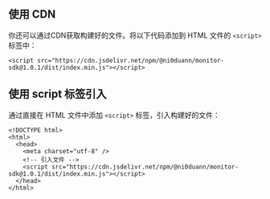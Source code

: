 ## 使用 CDN

你还可以通过CDN获取构建好的文件。将以下代码添加到 HTML 文件的 `<script>` 标签中：

```
<script src="https://cdn.jsdelivr.net/npm/@ni0duann/monitor-sdk@1.0.1/dist/index.min.js"></script>
```

## 使用 script 标签引入

通过直接在 HTML 文件中添加 `<script>` 标签，引入构建好的文件：

```
<!DOCTYPE html>
<html>
  <head>
    <meta charset="utf-8" />
    <!-- 引入文件 -->
    <script src="https://cdn.jsdelivr.net/npm/@ni0duann/monitor-sdk@1.0.1/dist/index.min.js"></script>
  </head>
</html>
```